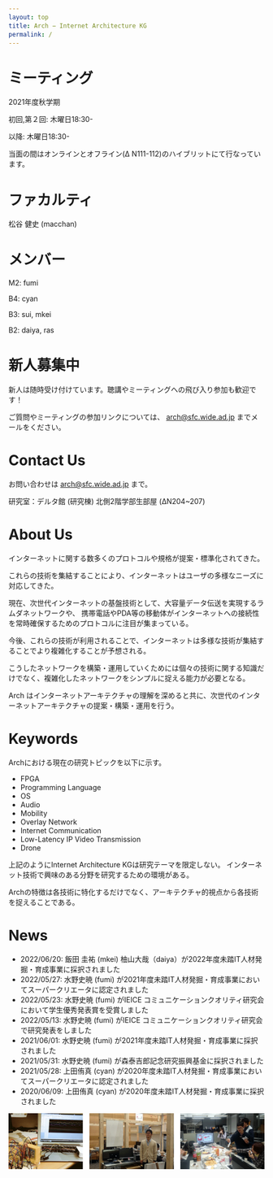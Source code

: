 ```yaml
---
layout: top
title: Arch − Internet Architecture KG
permalink: /
---
```

# ミーティング
2021年度秋学期

初回,第２回: 木曜日18:30-

以降: 木曜日18:30- 

当面の間はオンラインとオフライン(Δ N111-112)のハイブリットにて行なっています。

# ファカルティ
松谷 健史 (macchan)

# メンバー
M2: fumi

B4: cyan

B3: sui, mkei

B2: daiya, ras


# 新人募集中
新人は随時受け付けています。聴講やミーティングへの飛び入り参加も歓迎です！

ご質問やミーティングの参加リンクについては、 <arch@sfc.wide.ad.jp> までメールをください。

# Contact Us
お問い合わせは <arch@sfc.wide.ad.jp> まで。

研究室：デルタ館 (研究棟) 北側2階学部生部屋 (ΔN204~207)

# About Us
インターネットに関する数多くのプロトコルや規格が提案・標準化されてきた。

これらの技術を集結することにより、インターネットはユーザの多様なニーズに対応してきた。

現在、次世代インターネットの基盤技術として、大容量データ伝送を実現するラムダネットワークや、
携帯電話やPDA等の移動体がインターネットへの接続性を常時確保するためのプロトコルに注目が集まっている。

今後、これらの技術が利用されることで、インターネットは多様な技術が集結することでより複雑化することが予想される。

こうしたネットワークを構築・運用していくためには個々の技術に関する知識だけでなく、複雑化したネットワークをシンプルに捉える能力が必要となる。

Arch はインターネットアーキテクチャの理解を深めると共に、次世代のインターネットアーキテクチャの提案・構築・運用を行う。

# Keywords
Archにおける現在の研究トピックを以下に示す。

- FPGA
- Programming Language
- OS
- Audio
- Mobility
- Overlay Network
- Internet Communication
- Low-Latency IP Video Transmission
- Drone

上記のようにInternet Architecture KGは研究テーマを限定しない。
インターネット技術で興味のある分野を研究するための環境がある。

Archの特徴は各技術に特化するだけでなく、アーキテクチャ的視点から各技術を捉えることである。

# News
- 2022/06/20: 飯田 圭祐 (mkei) 柚山大哉（daiya）が2022年度未踏IT人材発掘・育成事業に採択されました
- 2022/05/27: 水野史暁 (fumi) が2021年度未踏IT人材発掘・育成事業においてスーパークリエータに認定されました
- 2022/05/23: 水野史暁 (fumi) がIEICE コミュニケーションクオリティ研究会において学生優秀発表賞を受賞しました
- 2022/05/13: 水野史暁 (fumi) がIEICE コミュニケーションクオリティ研究会で研究発表をしました
- 2021/06/01: 水野史暁 (fumi) が2021年度未踏IT人材発掘・育成事業に採択されました
- 2021/05/31: 水野史暁 (fumi) が森泰吉郎記念研究振興基金に採択されました
- 2021/05/28: 上田侑真 (cyan) が2020年度未踏IT人材発掘・育成事業においてスーパークリエータに認定されました
- 2020/06/09: 上田侑真 (cyan) が2020年度未踏IT人材発掘・育成事業に採択されました

![arch motion](images/arch-motion.png)
